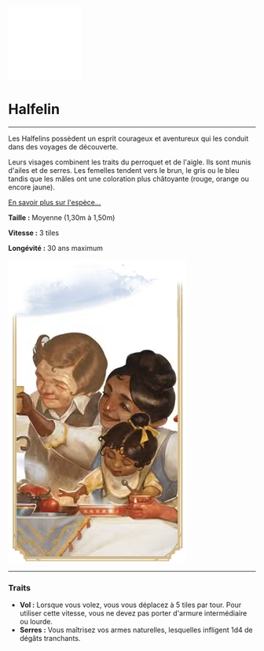 <div class="icon-container">
  <img src="_media/especes/halfelin.png" alt="Halfelin" class="icon-r-title" data-no-zoom />

# Halfelin <!-- {docsify-ignore} -->

</div>

---

<div class="bloc-pres">
<div class="bloc-texte">
  <div class="texte">
    <p>Les Halfelins possèdent un esprit courageux et aventureux qui les conduit dans des voyages de découverte.</p>
    <p>Leurs visages combinent les traits du perroquet et de l'aigle. Ils sont munis d'ailes et de serres. Les femelles tendent vers le brun, le gris ou le bleu tandis que les mâles ont une coloration plus châtoyante (rouge, orange ou encore jaune).</p>
    <a href="#" target="_blank">En savoir plus sur l'espèce...</a>
    <div class="summary">
      <p><strong>Taille :</strong> Moyenne (1,30m à 1,50m)</p>
      <p><strong>Vitesse :</strong> 3 tiles</p>
      <p><strong>Longévité :</strong> 30 ans maximum</p>
    </div>
  </div>
  </div>
  <img src="_media/especes/pres-halfelin.png" alt="Halfelin" class="img-pres" data-no-zoom />
</div>

---

### Traits <!-- {docsify-ignore} -->

- **Vol :** Lorsque vous volez, vous vous déplacez à 5 tiles par tour. Pour utiliser cette vitesse, vous ne devez pas porter d'armure intermédiaire ou lourde.
- **Serres :** Vous maîtrisez vos armes naturelles, lesquelles infligent 1d4 de dégâts tranchants.